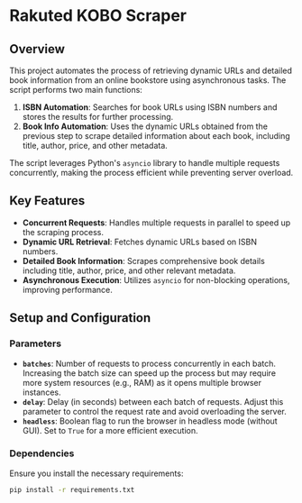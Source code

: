 # Rakuted KOBO Scraper

## Overview

This project automates the process of retrieving dynamic URLs and detailed book information from an online bookstore using asynchronous tasks. The script performs two main functions:

1. **ISBN Automation**: Searches for book URLs using ISBN numbers and stores the results for further processing.
2. **Book Info Automation**: Uses the dynamic URLs obtained from the previous step to scrape detailed information about each book, including title, author, price, and other metadata.

The script leverages Python's `asyncio` library to handle multiple requests concurrently, making the process efficient while preventing server overload.

## Key Features

- **Concurrent Requests**: Handles multiple requests in parallel to speed up the scraping process.
- **Dynamic URL Retrieval**: Fetches dynamic URLs based on ISBN numbers.
- **Detailed Book Information**: Scrapes comprehensive book details including title, author, price, and other relevant metadata.
- **Asynchronous Execution**: Utilizes `asyncio` for non-blocking operations, improving performance.

## Setup and Configuration

### Parameters

- **`batches`**: Number of requests to process concurrently in each batch. Increasing the batch size can speed up the process but may require more system resources (e.g., RAM) as it opens multiple browser instances.
- **`delay`**: Delay (in seconds) between each batch of requests. Adjust this parameter to control the request rate and avoid overloading the server.
- **`headless`**: Boolean flag to run the browser in headless mode (without GUI). Set to `True` for a more efficient execution.

### Dependencies

Ensure you install the necessary requirements:

```bash
pip install -r requirements.txt
